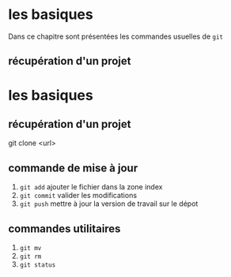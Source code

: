 # les basiques

Dans ce chapitre sont présentées les commandes usuelles de `git`

## récupération d'un projet 

# les basiques

## récupération d'un projet 

git clone \<url\>

## commande de mise à jour

1. `git add` ajouter le fichier dans la zone index
2. `git commit` valider les modifications
3. `git push` mettre à jour la version de travail sur le dépot

## commandes utilitaires

1. `git mv`
2. `git rm`
3. `git status`
